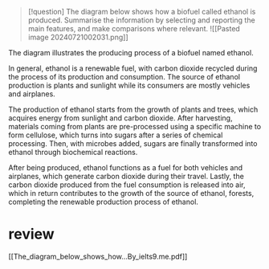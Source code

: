 > [!question]
> The diagram below shows how a biofuel called ethanol is produced. Summarise the information by selecting and reporting the main features, and make comparisons where relevant.
> ![[Pasted image 20240721002031.png]]

The diagram illustrates the producing process of a biofuel named ethanol.

In general, ethanol is a renewable fuel, with carbon dioxide recycled during the process of its production and consumption. The source of ethanol production is plants and sunlight while its consumers are mostly vehicles and airplanes.

The production of ethanol starts from the growth of plants and trees, which acquires energy from sunlight and carbon dioxide. After harvesting, materials coming from plants are pre-processed using a specific machine to form cellulose, which turns into sugars after a series of chemical processing. Then, with microbes added, sugars are finally transformed into ethanol through biochemical reactions.

After being produced, ethanol functions as a fuel for both vehicles and airplanes, which generate carbon dioxide during their travel. Lastly, the carbon dioxide produced from the fuel consumption is released into air, which in return contributes to the growth of the source of ethanol, forests, completing the renewable production process of ethanol.

# review
[[The_diagram_below_shows_how...By_ielts9.me.pdf]]
